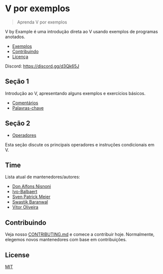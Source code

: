 # V por exemplos

> Aprenda V por exemplos

V by Example é uma introdução direta ao V usando exemplos de programas anotados.

- [Exemplos](#examples)
- [Contribuindo](#contributing)
- [Licença](#license)

Discord: https://discord.gg/d3Qk65J

## Seção 1

Introdução ao V, apresentando alguns exemplos e exercícios básicos.

- [Comentários](pt-br/examples/section_1/comment.md)
- [Palavras-chave](pt-br/examples/section_1/keywords.md)

## Seção 2

- [Operadores](pt-br/examples/section_2/operators.md)

Esta seção discute os principais operadores e instruções condicionais em V.

## Time

Lista atual de mantenedores/autores:

* [Don Alfons Nisnoni](https://github.com/donnisnoni95)
* [Ivo-Balbaert](https://github.com/ibalbaert)
* [Sven Patrick Meier](https://github.com/tobyhinloopen)
* [Swastik Baranwal](https://github.com/Delta456)
* [Vitor Oliveira](https://github.com/vbrazo)

## Contribuindo

Veja nosso [CONTRIBUTING.md](CONTRIBUTING_pt-br.md) e comece a contribuir hoje. Normalmente, elegemos novos mantenedores com base em contribuições.

## License

[MIT](LICENSE)

